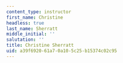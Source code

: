 ```yaml
---
content_type: instructor
first_name: Christine
headless: true
last_name: Sherratt
middle_initial: ''
salutation: ''
title: Christine Sherratt
uid: a39f6920-61a7-0a10-5c25-b15374c02c95
---
```

